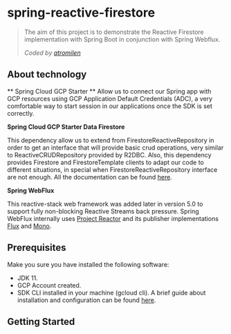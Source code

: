 # spring-reactive-firestore
> The aim of this project is to demonstrate the Reactive Firestore implementation with Spring Boot in conjunction with
> Spring Webflux.
> 
> _Coded by [atromilen](https://github.com/atromilen)_

## About technology

** Spring Cloud GCP Starter **
Allow us to connect our Spring app with GCP resources using GCP Application Default Credentials (ADC), a very 
comfortable way to start session in our applications once the SDK is set correctly. 

**Spring Cloud GCP Starter Data Firestore**

This dependency allow us to extend from FirestoreReactiveRepository in order to get an interface that will provide basic
crud operations, very similar to ReactiveCRUDRepository provided by R2DBC. Also, this dependency provides Firestore and 
FirestoreTemplate clients to adapt our code to different situations, in special when FirestoreReactiveRepository 
interface are not enough. All the documentation can be found 
[here](https://cloud.spring.io/spring-cloud-static/spring-cloud-gcp/1.2.0.RC1/reference/html/#spring-data-reactive-repositories-for-cloud-firestore).

**Spring WebFlux**

This reactive-stack web framework was added later in version 5.0 to support fully non-blocking Reactive Streams back 
pressure. Spring WebFlux internally uses [Project Reactor](https://projectreactor.io/) and its publisher implementations 
[Flux](https://projectreactor.io/docs/core/release/api/reactor/core/publisher/Flux.html) and 
[Mono](https://projectreactor.io/docs/core/release/api/reactor/core/publisher/Mono.html).

## Prerequisites
Make you sure you have installed the following software:
- JDK 11.
- GCP Account created.
- SDK CLI installed in your machine (gcloud cli). A brief guide about installation and configuration can be found 
[here](https://gist.github.com/atromilen/48195382877b02b2b1798aee7e5999ef).

## Getting Started


